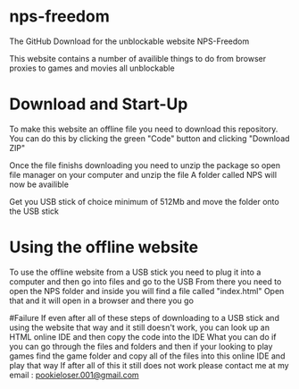 # nps-freedom
The GitHub Download for the unblockable website NPS-Freedom


This website contains a number of availible things to do from browser proxies to games and movies all unblockable

# Download and Start-Up
To make this website an offline file you need to download this repository.
You can do this by clicking the green "Code" button and clicking "Download ZIP"

Once the file finishs downloading you need to unzip the package so open file manager on your computer and unzip the file
A folder called NPS will now be availible

Get you USB stick of choice minimum of 512Mb and move the folder onto the USB stick

# Using the offline website
To use the offline website from a USB stick you need to plug it into a computer and then go into files and go to the USB
From there you need to open the NPS folder and inside you will find a file called "index.html"
Open that and it will open in a browser and there you go

#Failure
If even after all of these steps of downloading to a USB stick and using the website that way and it still doesn't work, you can look up an HTML online IDE and then copy the code into the IDE
What you can do if you can go through the files and folders and then if your looking to play games find the game folder and copy all of the files into this online IDE and play that way
If after all of this it still does not work please contact me at my email : pookieloser.001@gmail.com
